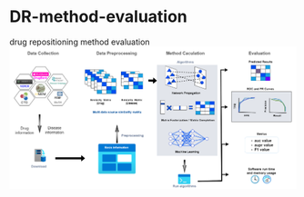 # DR-method-evaluation
drug repositioning method evaluation
![Overview of DR evaluation](./figures/overflow_v16.png )
